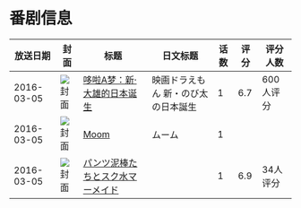 # 番剧信息

|放送日期|封面|标题|日文标题|话数|评分|评分人数|
|---|---|---|---|---|---|---|
|2016-03-05|![封面](https://lain.bgm.tv/pic/cover/c/7b/1a/139670_H5ISE.jpg)|[哆啦A梦：新·大雄的日本诞生](https://bangumi.tv/subject/139670)|映画ドラえもん 新・のび太の日本誕生|1|6.7|600人评分|
|2016-03-05|![封面](https://lain.bgm.tv/pic/cover/c/a2/ab/211380_gmp04.jpg)|[Moom](https://bangumi.tv/subject/211380)|ムーム|1|||
|2016-03-05|![封面](https://bangumi.tv/img/no_icon_subject.png)|[パンツ泥棒たちとスク水マーメイド](https://bangumi.tv/subject/262028)||1|6.9|34人评分|

